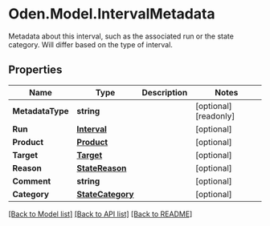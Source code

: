 # Oden.Model.IntervalMetadata
Metadata about this interval, such as the associated run or the state category. Will differ based on the type of interval. 

## Properties

Name | Type | Description | Notes
------------ | ------------- | ------------- | -------------
**MetadataType** | **string** |  | [optional] [readonly] 
**Run** | [**Interval**](Interval.md) |  | [optional] 
**Product** | [**Product**](Product.md) |  | [optional] 
**Target** | [**Target**](Target.md) |  | [optional] 
**Reason** | [**StateReason**](StateReason.md) |  | [optional] 
**Comment** | **string** |  | [optional] 
**Category** | [**StateCategory**](StateCategory.md) |  | [optional] 

[[Back to Model list]](../README.md#documentation-for-models) [[Back to API list]](../README.md#documentation-for-api-endpoints) [[Back to README]](../README.md)

